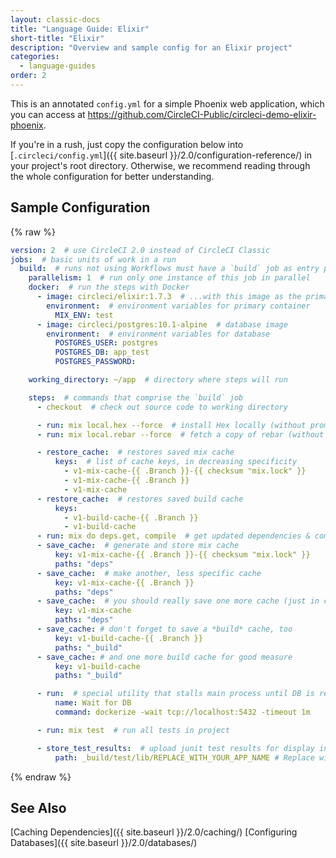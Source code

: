 ```yaml
---
layout: classic-docs
title: "Language Guide: Elixir"
short-title: "Elixir"
description: "Overview and sample config for an Elixir project"
categories:
  - language-guides
order: 2
---
```

This is an annotated `config.yml` for a simple Phoenix web application, which you can access at <https://github.com/CircleCI-Public/circleci-demo-elixir-phoenix>.

If you're in a rush, just copy the configuration below into [`.circleci/config.yml`]({{ site.baseurl }}/2.0/configuration-reference/) in your project's root directory. Otherwise, we recommend reading through the whole configuration for better understanding.

## Sample Configuration

{% raw %}

```yaml
version: 2  # use CircleCI 2.0 instead of CircleCI Classic
jobs:  # basic units of work in a run
  build:  # runs not using Workflows must have a `build` job as entry point
    parallelism: 1  # run only one instance of this job in parallel
    docker:  # run the steps with Docker
      - image: circleci/elixir:1.7.3  # ...with this image as the primary container; this is where all `steps` will run
        environment:  # environment variables for primary container
          MIX_ENV: test
      - image: circleci/postgres:10.1-alpine  # database image
        environment:  # environment variables for database
          POSTGRES_USER: postgres
          POSTGRES_DB: app_test
          POSTGRES_PASSWORD:

    working_directory: ~/app  # directory where steps will run

    steps:  # commands that comprise the `build` job
      - checkout  # check out source code to working directory

      - run: mix local.hex --force  # install Hex locally (without prompt)
      - run: mix local.rebar --force  # fetch a copy of rebar (without prompt)

      - restore_cache:  # restores saved mix cache
          keys:  # list of cache keys, in decreasing specificity
            - v1-mix-cache-{{ .Branch }}-{{ checksum "mix.lock" }}
            - v1-mix-cache-{{ .Branch }}
            - v1-mix-cache
      - restore_cache:  # restores saved build cache
          keys:
            - v1-build-cache-{{ .Branch }}
            - v1-build-cache
      - run: mix do deps.get, compile  # get updated dependencies & compile them
      - save_cache:  # generate and store mix cache
          key: v1-mix-cache-{{ .Branch }}-{{ checksum "mix.lock" }}
          paths: "deps"
      - save_cache:  # make another, less specific cache
          key: v1-mix-cache-{{ .Branch }}
          paths: "deps"
      - save_cache:  # you should really save one more cache (just in case)
          key: v1-mix-cache
          paths: "deps"
      - save_cache: # don't forget to save a *build* cache, too
          key: v1-build-cache-{{ .Branch }}
          paths: "_build"
      - save_cache: # and one more build cache for good measure
          key: v1-build-cache
          paths: "_build"

      - run:  # special utility that stalls main process until DB is ready
          name: Wait for DB
          command: dockerize -wait tcp://localhost:5432 -timeout 1m

      - run: mix test  # run all tests in project

      - store_test_results:  # upload junit test results for display in Test Summary
          path: _build/test/lib/REPLACE_WITH_YOUR_APP_NAME # Replace with the name of your :app
```

{% endraw %}

## See Also

[Caching Dependencies]({{ site.baseurl }}/2.0/caching/) [Configuring Databases]({{ site.baseurl }}/2.0/databases/)